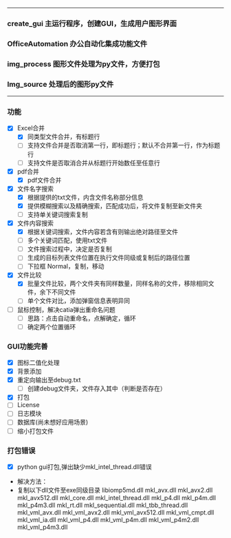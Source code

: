 ------------
### create_gui 主运行程序，创建GUI，生成用户图形界面
### OfficeAutomation 办公自动化集成功能文件
### img_process 图形文件处理为py文件，方便打包
### Img_source 处理后的图形py文件
------------
### 功能
- [x] Excel合并
  - [x] 同类型文件合并，有标题行
  - [ ] 支持文件合并是否取消第一行，即标题行；默认不合并第一行，作为标题行
  - [ ] 支持文件是否取消合并从标题行开始数任至任意行
  
- [x] pdf合并
  - [x] pdf文件合并 

- [x] 文件名字搜索
  - [x] 根据提供的txt文件，内含文件名称部分信息
  - [x] 提供模糊搜索以及精确搜索，匹配成功后，将文件复制至新文件夹
  - [ ] 支持单关键词搜索复制

- [x] 文件内容搜索
  - [x] 根据关键词搜索，文件内容若含有则输出绝对路径至文件
  - [ ] 多个关键词匹配，使用txt文件
  - [ ] 文件搜索过程中，决定是否复制
  - [ ] 生成的目标列表文件位置在执行文件同级或复制后的路径位置
  - [ ] 下拉框 Normal，复制，移动

- [x] 文件比较
  - [x] 批量文件比较，两个文件夹有同样数量，同样名称的文件，移除相同文件，余下不同文件
  - [ ] 单个文件对比，添加弹窗信息表明异同
  
- [ ] 鼠标控制，解决catia弹出重命名问题
  - [ ] 思路：点击自动重命名，点解确定，循环
  - [ ] 确定两个位置循环

### GUI功能完善
- [x] 图标二值化处理
- [x] 背景添加
- [x] 重定向输出至debug.txt
  - [ ] 创建debug文件夹，文件存入其中（判断是否存在）
- [x] 打包
- [ ] License
- [ ] 日志模块
- [ ] 数据库(尚未想好应用场景)
- [ ] 缩小打包文件

### 打包错误
- [x] python gui打包,弹出缺少mkl_intel_thread.dll错误
* 解决方法：
* 复制以下dll文件至exe同级目录 libiomp5md.dll mkl_avx.dll mkl_avx2.dll mkl_avx512.dll mkl_core.dll mkl_intel_thread.dll mkl_p4.dll mkl_p4m.dll mkl_p4m3.dll mkl_rt.dll  mkl_sequential.dll mkl_tbb_thread.dll mkl_vml_avx.dll mkl_vml_avx2.dll mkl_vml_avx512.dll mkl_vml_cmpt.dll mkl_vml_ia.dll mkl_vml_p4.dll mkl_vml_p4m.dll mkl_vml_p4m2.dll mkl_vml_p4m3.dll
